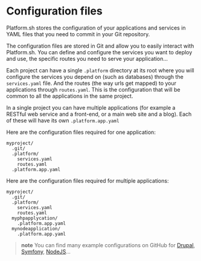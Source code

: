 # Configuration files

Platform.sh stores the configuration of your applications and services in YAML files that you need to commit in your Git repository.

The configuration files are stored in Git and allow you to easily
interact with Platform.sh. You can define and configure the services you
want to deploy and use, the specific routes you need to serve your
application...

Each project can have a single `.platform` directory at its root where you will configure
the services you depend on (such as databases) through the `services.yaml` file. And the routes (the way urls get mapped) to your applications through `routes.yaml`. This is the configuration 
that will be common to all the applications in the same project.

In a single project you can have multiple applications (for example a RESTful web service
and a front-end, or a main web site and a blog). Each of these will have its own `.platform.app.yaml`

Here are the configuration files required for one application:
```
myproject/
  .git/
  .platform/
    services.yaml
    routes.yaml
  .platform.app.yaml
```

Here are the configuration files required for multiple applications:
```
myproject/
  .git/
  .platform/
    services.yaml
    routes.yaml
  myphpapplycation/
    .platform.app.yaml
  mynodeapplication/
    .platform.app.yaml
```


> **note**
> You can find many example configurations on GitHub for [Drupal](https://github.com/platformsh/platformsh-example-drupal), [Symfony](https://github.com/platformsh/platformsh-example-symfony), [NodeJS](https://github.com/platformsh/platformsh-example-nodejs)...

